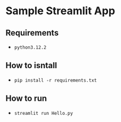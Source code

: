 # Sample Streamlit App

## Requirements

- `python3.12.2`

## How to isntall

- `pip install -r requirements.txt`

## How to run

* `streamlit run Hello.py`
